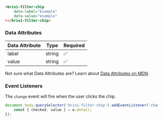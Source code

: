 ```html
<brixi-filter-chip
    data-label="Example"
    data-value="example"
></brixi-filter-chip>
```

### Data Attributes

| Data Attribute | Type | Required |
| -------------- | ---- | -------- |
| label | string | ✅ |
| value | string | ✅ |

Not sure what Data Attributes are? Learn about [Data Attributes on MDN](https://developer.mozilla.org/en-US/docs/Web/HTML/Global_attributes/data-*).

### Event Listeners

The `change` event will fire when the user clicks the chip.

```typescript
document.body.querySelector('brixi-filter-chip').addEventListener('change', (e) => {
    const { checked, value } = e.detail;
});
```
